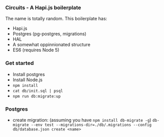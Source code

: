 ### Circuits - A Hapi.js boilerplate
The name is totally random.
This boilerplate has:
* Hapi.js
* Postgres (pg-postgres, migrations)
* HAL
* A somewhat oppinnionated structure
* ES6 (requires Node 5)

### Get started
* Install postgres
* Install Node.js
* `npm install`
* `cat db/init.sql | psql`
* `npm run db:migrate:up`

### Postgres
* create migration: (assuming you have `npm install db-migrate -g`) `db-migrate --env test --migrations-dir=./db/.migrations --config db/database.json create <name>`
